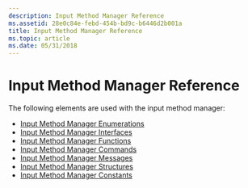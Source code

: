 ```yaml
---
description: Input Method Manager Reference
ms.assetid: 28e0c84e-febd-454b-bd9c-b6446d2b001a
title: Input Method Manager Reference
ms.topic: article
ms.date: 05/31/2018
---
```


# Input Method Manager Reference

The following elements are used with the input method manager:

-   [Input Method Manager Enumerations](input-method-manager-enumerations.md)
-   [Input Method Manager Interfaces](input-method-manager-interfaces.md)
-   [Input Method Manager Functions](input-method-manager-functions.md)
-   [Input Method Manager Commands](input-method-manager-commands.md)
-   [Input Method Manager Messages](input-method-manager-messages.md)
-   [Input Method Manager Structures](input-method-manager-structures.md)
-   [Input Method Manager Constants](input-method-manager-constants.md)

 

 



